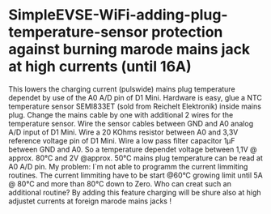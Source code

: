# SimpleEVSE-WiFi-adding-plug-temperature-sensor protection against burning marode mains jack at high currents (until 16A)  
This lowers the charging current (pulswide) mains plug temperature dependet by use of the A0 A/D pin of D1 Mini.
Hardware is easy, glue a NTC temperature sensor  SEMI833ET (sold from Reichelt Elektronik) inside mains plug.
Change the mains cable by one with additional 2 wires for the temperature sensor. 
Wire the sensor cables between GND and A0 analog A/D input of D1 Mini.
Wire a 20 KOhms resistor between A0 and 3,3V reference voltage pin of D1 Mini. 
Wire a low pass filter capacitor 1µF between GND and A0. 
So a temperature dependet voltage between 1,1V @ approx. 80°C and 2V @approx. 50°C mains plug temperature can be read at A0 A/D pin.
My problem: I`m not able to programm the current limmiting routines. The current limmiting have to be start @60°C growing limit until 5A @ 80°C
and more than 80°C down to Zero. Who can creat such an additional routine?
By adding this feature charging will be shure also at high adjustet currents at foreign marode mains jacks !  
